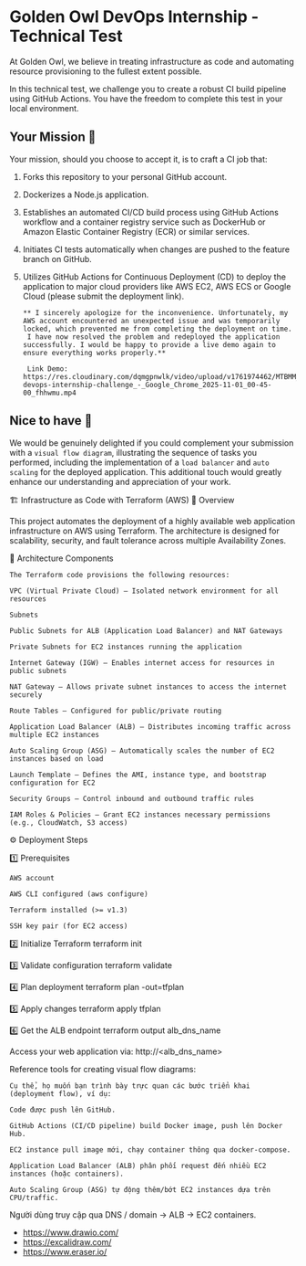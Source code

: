 # Golden Owl DevOps Internship - Technical Test
At Golden Owl, we believe in treating infrastructure as code and automating resource provisioning to the fullest extent possible. 

In this technical test, we challenge you to create a robust CI build pipeline using GitHub Actions. You have the freedom to complete this test in your local environment.

## Your Mission 🌟
Your mission, should you choose to accept it, is to craft a CI job that:
1. Forks this repository to your personal GitHub account.
2. Dockerizes a Node.js application.
3. Establishes an automated CI/CD build process using GitHub Actions workflow and a container registry service such as DockerHub or Amazon Elastic Container Registry (ECR) or similar services.
4. Initiates CI tests automatically when changes are pushed to the feature branch on GitHub.
5. Utilizes GitHub Actions for Continuous Deployment (CD) to deploy the application to major cloud providers like AWS EC2, AWS ECS or Google Cloud (please submit the deployment link).

       ** I sincerely apologize for the inconvenience. Unfortunately, my AWS account encountered an unexpected issue and was temporarily locked, which prevented me from completing the deployment on time.
        I have now resolved the problem and redeployed the application successfully. I would be happy to provide a live demo again to ensure everything works properly.**

        Link Demo: https://res.cloudinary.com/dqmgpnwlk/video/upload/v1761974462/MTBMM_goldenowl-devops-internship-challenge_-_Google_Chrome_2025-11-01_00-45-00_fhhwmu.mp4



## Nice to have 🎨
We would be genuinely delighted if you could complement your submission with a `visual flow diagram`, illustrating the sequence of tasks you performed, including the implementation of a `load balancer` and `auto scaling` for the deployed application. This additional touch would greatly enhance our understanding and appreciation of your work.

🏗️ Infrastructure as Code with Terraform (AWS)
📘 Overview

This project automates the deployment of a highly available web application infrastructure on AWS using Terraform.
The architecture is designed for scalability, security, and fault tolerance across multiple Availability Zones.

🧩 Architecture Components

    The Terraform code provisions the following resources:

    VPC (Virtual Private Cloud) – Isolated network environment for all resources

    Subnets

    Public Subnets for ALB (Application Load Balancer) and NAT Gateways

    Private Subnets for EC2 instances running the application

    Internet Gateway (IGW) – Enables internet access for resources in public subnets

    NAT Gateway – Allows private subnet instances to access the internet securely

    Route Tables – Configured for public/private routing

    Application Load Balancer (ALB) – Distributes incoming traffic across multiple EC2 instances

    Auto Scaling Group (ASG) – Automatically scales the number of EC2 instances based on load

    Launch Template – Defines the AMI, instance type, and bootstrap configuration for EC2

    Security Groups – Control inbound and outbound traffic rules

    IAM Roles & Policies – Grant EC2 instances necessary permissions (e.g., CloudWatch, S3 access)

⚙️ Deployment Steps

1️⃣ Prerequisites

    AWS account

    AWS CLI configured (aws configure)

    Terraform installed (>= v1.3)

    SSH key pair (for EC2 access)

2️⃣ Initialize Terraform
    terraform init

3️⃣ Validate configuration
    terraform validate

4️⃣ Plan deployment
    terraform plan -out=tfplan

5️⃣ Apply changes
    terraform apply tfplan

6️⃣ Get the ALB endpoint
    terraform output alb_dns_name

Access your web application via:
    http://<alb_dns_name>

Reference tools for creating visual flow diagrams:

    Cụ thể, họ muốn bạn trình bày trực quan các bước triển khai (deployment flow), ví dụ:

    Code được push lên GitHub.

    GitHub Actions (CI/CD pipeline) build Docker image, push lên Docker Hub.

    EC2 instance pull image mới, chạy container thông qua docker-compose.

    Application Load Balancer (ALB) phân phối request đến nhiều EC2 instances (hoặc containers).

    Auto Scaling Group (ASG) tự động thêm/bớt EC2 instances dựa trên CPU/traffic.

Người dùng truy cập qua DNS / domain → ALB → EC2 containers.
- https://www.drawio.com/
- https://excalidraw.com/
- https://www.eraser.io/
  
